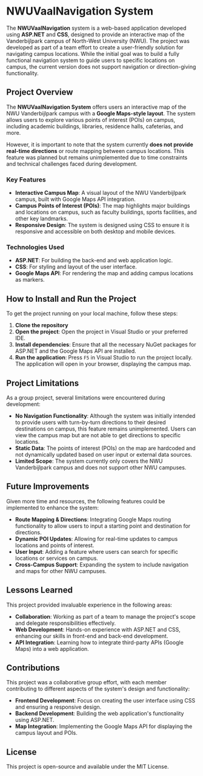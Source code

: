 # NWUVaalNavigation System

The **NWUVaalNavigation** system is a web-based application developed using **ASP.NET** and **CSS**, designed to provide an interactive map of the Vanderbijlpark campus of North-West University (NWU). The project was developed as part of a team effort to create a user-friendly solution for navigating campus locations. While the initial goal was to build a fully functional navigation system to guide users to specific locations on campus, the current version does not support navigation or direction-giving functionality.

## Project Overview

The **NWUVaalNavigation System** offers users an interactive map of the NWU Vanderbijlpark campus with a **Google Maps-style layout**. The system allows users to explore various points of interest (POIs) on campus, including academic buildings, libraries, residence halls, cafeterias, and more. 

However, it is important to note that the system currently **does not provide real-time directions** or route mapping between campus locations. This feature was planned but remains unimplemented due to time constraints and technical challenges faced during development.

### Key Features
- **Interactive Campus Map**: A visual layout of the NWU Vanderbijlpark campus, built with Google Maps API integration.
- **Campus Points of Interest (POIs)**: The map highlights major buildings and locations on campus, such as faculty buildings, sports facilities, and other key landmarks.
- **Responsive Design**: The system is designed using CSS to ensure it is responsive and accessible on both desktop and mobile devices.

### Technologies Used
- **ASP.NET**: For building the back-end and web application logic.
- **CSS**: For styling and layout of the user interface.
- **Google Maps API**: For rendering the map and adding campus locations as markers.

## How to Install and Run the Project

To get the project running on your local machine, follow these steps:

1. **Clone the repository**   
2. **Open the project**:
   Open the project in Visual Studio or your preferred IDE.
3. **Install dependencies**:
   Ensure that all the necessary NuGet packages for ASP.NET and the Google Maps API are installed.
4. **Run the application**:
   Press `F5` in Visual Studio to run the project locally. The application will open in your browser, displaying the campus map.

## Project Limitations
As a group project, several limitations were encountered during development:

- **No Navigation Functionality**: Although the system was initially intended to provide users with turn-by-turn directions to their desired destinations on campus, this feature remains unimplemented. Users can view the campus map but are not able to get directions to specific locations.
- **Static Data**: The points of interest (POIs) on the map are hardcoded and not dynamically updated based on user input or external data sources.
- **Limited Scope**: The system currently only covers the NWU Vanderbijlpark campus and does not support other NWU campuses.

## Future Improvements
Given more time and resources, the following features could be implemented to enhance the system:
- **Route Mapping & Directions**: Integrating Google Maps routing functionality to allow users to input a starting point and destination for directions.
- **Dynamic POI Updates**: Allowing for real-time updates to campus locations and points of interest.
- **User Input**: Adding a feature where users can search for specific locations or services on campus.
- **Cross-Campus Support**: Expanding the system to include navigation and maps for other NWU campuses.

## Lessons Learned
This project provided invaluable experience in the following areas:
- **Collaboration**: Working as part of a team to manage the project's scope and delegate responsibilities effectively.
- **Web Development**: Hands-on experience with ASP.NET and CSS, enhancing our skills in front-end and back-end development.
- **API Integration**: Learning how to integrate third-party APIs (Google Maps) into a web application.

## Contributions
This project was a collaborative group effort, with each member contributing to different aspects of the system's design and functionality:
- **Frontend Development**: Focus on creating the user interface using CSS and ensuring a responsive design.
- **Backend Development**: Building the web application's functionality using ASP.NET.
- **Map Integration**: Implementing the Google Maps API for displaying the campus layout and POIs.

## License
This project is open-source and available under the MIT License.

